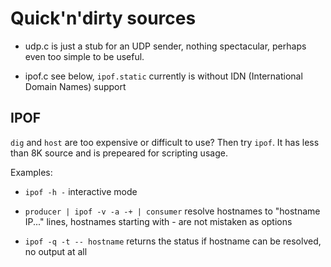 Quick'n'dirty sources
=====================

- udp.c is just a stub for an UDP sender, nothing spectacular, perhaps even too simple to be useful.

- ipof.c see below, `ipof.static` currently is without IDN (International Domain Names) support


IPOF
----

`dig` and `host` are too expensive or difficult to use?  Then try `ipof`.  It has less than 8K source and is prepeared for scripting usage.

Examples:

- `ipof -h -` interactive mode

- `producer | ipof -v -a -+ | consumer` resolve hostnames to "hostname IP..." lines, hostnames starting with - are not mistaken as options

- `ipof -q -t -- hostname` returns the status if hostname can be resolved, no output at all

